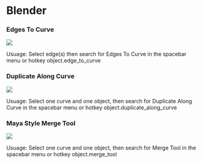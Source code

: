 # Blender

### Edges To Curve
![](http://i.imgur.com/u2tHwLL.gif)

Usuage: Select edge(s) then search for Edges To Curve in the spacebar menu or hotkey object.edge_to_curve

### Duplicate Along Curve
![](http://i.imgur.com/8kERwFF.gif)

Usuage: Select one curve and one object, then search for Duplicate Along Curve in the spacebar menu or hotkey object.duplicate_along_curve

### Maya Style Merge Tool
![](http://i.imgur.com/8W4r4M1.gif)

Usuage: Select one curve and one object, then search for Merge Tool in the spacebar menu or hotkey object.merge_tool
